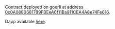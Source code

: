 Contract deployed on goerli at address [0x0A0880681789FBEeA6f11Ba911CEA4A8e74Fe616](https://goerli.etherscan.io/address/0x0a0880681789fbeea6f11ba911cea4a8e74fe616).

Dapp available [here](https://vercel.com/tehjul/voting-system-dapp/FiV5crHJv5jVDkxVHGPwKbTBXSN3).
